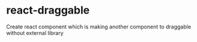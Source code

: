 # react-draggable
Create react component which is making another component to draggable without external library
